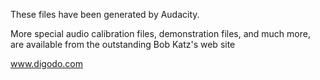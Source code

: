 These files have been generated by Audacity.

More special audio calibration files, demonstration files, and much more, are available from the outstanding Bob Katz's web site

www.digodo.com


